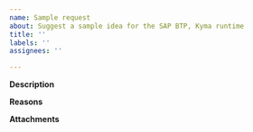 ```yaml
---
name: Sample request
about: Suggest a sample idea for the SAP BTP, Kyma runtime
title: ''
labels: ''
assignees: ''

---
```


<!-- Thank you for your contribution. Before you submit the issue:
1. Search open and closed issues for duplicates.
2. Read the contributing guidelines.
-->

**Description**

<!-- Provide a clear and concise description of the expected sample. -->

**Reasons**

<!-- Explain why we should add this sample. Provide use cases to illustrate its benefits. -->

**Attachments**

<!-- Attach any files, links, code samples, or screenshots that will convince us to your idea. -->
